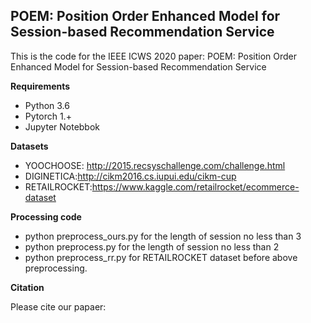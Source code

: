 ## POEM: Position Order Enhanced Model for Session-based Recommendation Service

This is the code for the IEEE ICWS 2020 paper: POEM: Position Order Enhanced Model for Session-based Recommendation Service

**Requirements**
* Python 3.6
* Pytorch 1.+
* Jupyter Notebbok

**Datasets**

* YOOCHOOSE: http://2015.recsyschallenge.com/challenge.html
* DIGINETICA:http://cikm2016.cs.iupui.edu/cikm-cup
* RETAILROCKET:https://www.kaggle.com/retailrocket/ecommerce-dataset

**Processing code**
* python preprocess_ours.py for the length of session no less than 3
* python preprocess.py for the length of session no less than 2
* python preprocess_rr.py for RETAILROCKET dataset before above preprocessing.

**Citation**

Please cite our papaer:
